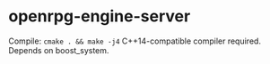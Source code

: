 # openrpg-engine-server
Compile: ``cmake . && make -j4``
C++14-compatible compiler required. Depends on boost_system.
